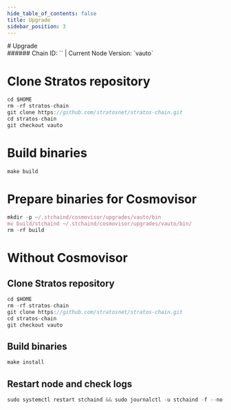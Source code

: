 ```yaml
---
hide_table_of_contents: false
title: Upgrade
sidebar_position: 3
---
```


<div class="h1-with-icon icon-stratos">
# Upgrade
</div>
###### Chain ID: `` | Current Node Version: `vauto`


# Clone Stratos repository
```js
cd $HOME
rm -rf stratos-chain
git clone https://github.com/stratosnet/stratos-chain.git
cd stratos-chain
git checkout vauto
 ```

# Build binaries
```js
make build
 ```

# Prepare binaries for Cosmovisor
```js
mkdir -p ~/.stchaind/cosmovisor/upgrades/vauto/bin
mv build/stchaind ~/.stchaind/cosmovisor/upgrades/vauto/bin/
rm -rf build
```

# Without Cosmovisor
## Clone Stratos repository
```js
cd $HOME
rm -rf stratos-chain
git clone https://github.com/stratosnet/stratos-chain.git
cd stratos-chain
git checkout vauto
 ```

## Build binaries
```js
make install
 ```

## Restart node and check logs
```js
sudo systemctl restart stchaind && sudo journalctl -u stchaind -f --no-hostname -o cat
```